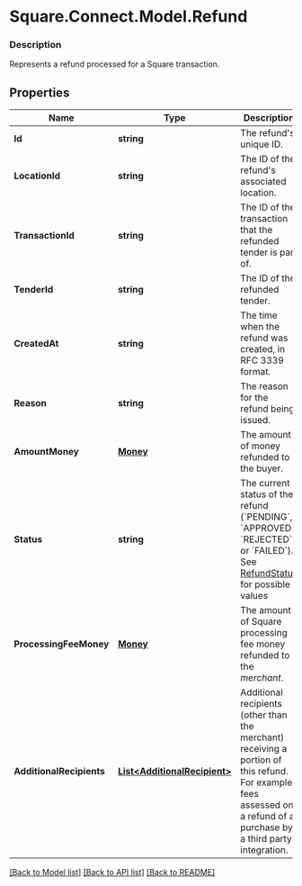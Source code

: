 # Square.Connect.Model.Refund

### Description

Represents a refund processed for a Square transaction.

## Properties

Name | Type | Description | Notes
------------ | ------------- | ------------- | -------------
**Id** | **string** | The refund&#39;s unique ID. | 
**LocationId** | **string** | The ID of the refund&#39;s associated location. | 
**TransactionId** | **string** | The ID of the transaction that the refunded tender is part of. | 
**TenderId** | **string** | The ID of the refunded tender. | 
**CreatedAt** | **string** | The time when the refund was created, in RFC 3339 format. | [optional] 
**Reason** | **string** | The reason for the refund being issued. | 
**AmountMoney** | [**Money**](Money.md) | The amount of money refunded to the buyer. | 
**Status** | **string** | The current status of the refund (&#x60;PENDING&#x60;, &#x60;APPROVED&#x60;, &#x60;REJECTED&#x60;, or &#x60;FAILED&#x60;). See [RefundStatus](#type-refundstatus) for possible values | 
**ProcessingFeeMoney** | [**Money**](Money.md) | The amount of Square processing fee money refunded to the *merchant*. | [optional] 
**AdditionalRecipients** | [**List&lt;AdditionalRecipient&gt;**](AdditionalRecipient.md) | Additional recipients (other than the merchant) receiving a portion of this refund. For example, fees assessed on a refund of a purchase by a third party integration. | [optional] 



[[Back to Model list]](../README.md#documentation-for-models) [[Back to API list]](../README.md#documentation-for-api-endpoints) [[Back to README]](../README.md)

